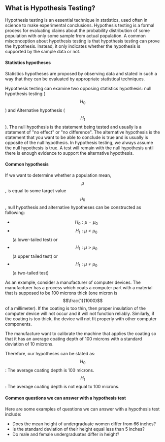 ## What is Hypothesis Testing?


Hypothesis testing is an essential technique in statistics, used often in science to make experimental conclusions. Hypothesis testing is a formal process for evaluating claims about the probability distribution of some population with only some sample from actual population. A common misconception about hypothesis testing is that hypothesis testing can prove the hypothesis. Instead, it only indicates whether the hypothesis is supported by the sample data or not.


#### Statistics hypotheses


Statistics hypotheses are proposed by observing data and stated in such a way that they can be evaluated by appropriate statistical techniques.


Hypothesis testing can examine two opposing statistics hypothesis: null hypothesis testing ($$H_0$$) and Alternative hypothesis ($$H_1$$). The null hypothesis is the statement being tested and usually is a statement of "no effect" or "no difference". The alternative hypothesis is the statement that you want to be able to conclude is true and is usually is opposite of the null hypothesis. In hypothesis testing, we always assume the null hypothesis is true. A test will remain with the null hypothesis until there is enough evidence to support the alternative hypothesis.

#### Common hypothesis
If we want to determine whether a population mean, $$\mu$$, is equal to some target value $$\mu_0$$, null hypothesis and alternative hypotheses can be constructed as following:

* $$H_0: \mu = \mu_0$$
* $$H_1: \mu < \mu_0$$ (a lower-tailed test) or
* $$H_1: \mu > \mu_0$$ (a upper tailed test) or
* $$H_1: \mu \neq \mu_0$$ (a two-tailed test)

As an example, consider a manufacturer of computer devices. The manufacturer has a process which coats a computer part with a material that is supposed to be 100 microns thick (one micron is $$\frac{1}{1000}$$ of a millimeter). If the coating is too thin, then proper insulation of the computer device will not occur and it will not function reliably. Similarly, if the coating is too thick, the device will not fit properly with other computer components.

The manufacture want to calibrate the machine that applies the coating so that it has an average coating depth of 100 microns with a standard deviation of 10 microns.

Therefore, our hypotheses can be stated as:
$$H_0$$: The average coating depth is 100 microns.
$$H_1$$: The average coating depth is not equal to 100 microns.

#### Common questions we can answer with a hypothesis test

Here are some examples of questions we can answer with a hypothesis test include:
* Does the mean height of undergraduate women differ from 66 inches?
* Is the standard deviation of their height equal less than 5 inches?
* Do male and female undergraduates differ in height?